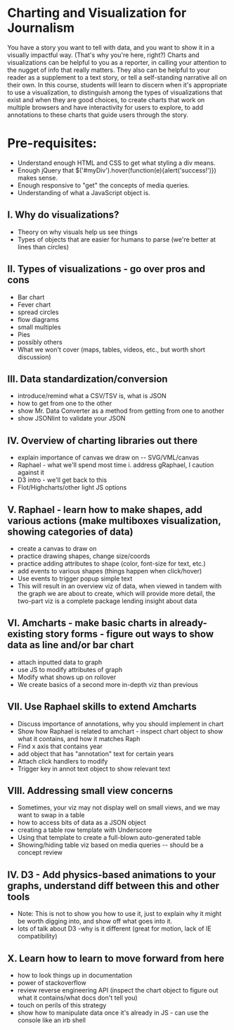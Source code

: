 Charting and Visualization for Journalism
=========================================

You have a story you want to tell with data, and you want to show it in a visually impactful way. (That's why you're here, right?) Charts and visualizations can be helpful to you as a reporter, in calling your attention to the nugget of info that really matters. They also can be helpful to your reader as a supplement to a text story, or tell a self-standing narrative all on their own. In this course, students will learn to discern when it's appropriate to use a visualization, to distinguish among the types of visualizations that exist and when they are good choices, to create charts that work on multiple browsers and have interactivity for users to explore, to add annotations to these charts that guide users through the story.

# Pre-requisites:

* Understand enough HTML and CSS to get what styling a div means.
* Enough jQuery that $('#myDiv').hover(function(e){alert('success!')}) makes sense.
* Enough responsive to "get" the concepts of media queries.
* Understanding of what a JavaScript object is.

## I. Why do visualizations?

* Theory on why visuals help us see things
* Types of objects that are easier for humans to parse (we're better at lines than circles)

## II. Types of visualizations - go over pros and cons

* Bar chart
* Fever chart
* spread circles
* flow diagrams
* small multiples
* Pies
* possibly others
* What we won't cover (maps, tables, videos, etc., but worth short discussion)

## III. Data standardization/conversion

* introduce/remind what a CSV/TSV is, what is JSON
* how to get from one to the other
* show Mr. Data Converter as a method from getting from one to another
* show JSONlint to validate your JSON

## IV. Overview of charting libraries out there

* explain importance of canvas we draw on -- SVG/VML/canvas
* Raphael - what we'll spend most time
        i. address gRaphael, I caution against it
* D3 intro - we'll get back to this
* Flot/Highcharts/other light JS options

## V. Raphael - learn how to make shapes, add various actions (make multiboxes visualization, showing categories of data)

* create a canvas to draw on
* practice drawing shapes, change size/coords
* practice adding attributes to shape (color, font-size for text, etc.)
* add events to various shapes (things happen when click/hover)
* Use events to trigger popup simple text
* This will result in an overview viz of data, when viewed in tandem with the graph we are about to create, which will provide more detail, the two-part viz is a complete package lending insight about data

## VI. Amcharts - make basic charts in already-existing story forms - figure out ways to show data as line and/or bar chart

* attach inputted data to graph
* use JS to modify attributes of graph
* Modify what shows up on rollover
* We create basics of a second more in-depth viz than previous

## VII. Use Raphael skills to extend Amcharts

* Discuss importance of annotations, why you should implement in chart
* Show how Raphael is related to amchart - inspect chart object to show what it contains, and how it matches Raph
* Find x axis that contains year
* add object that has "annotation" text for certain years
* Attach click handlers to modify
* Trigger key in annot text object to show relevant text

## VIII. Addressing small view concerns

* Sometimes, your viz may not display well on small views, and we may want to swap in a table
* how to access bits of data as a JSON object
* creating a table row template with Underscore
* Using that template to create a full-blown auto-generated table
* Showing/hiding table viz based on media queries -- should be a concept review

## IV. D3 - Add physics-based animations to your graphs, understand diff between this and other tools

* Note: This is not to show you how to use it, just to explain why it might be worth digging into, and show off what goes into it.
* lots of talk about D3 -why is it different (great for motion, lack of IE compatibility)

## X. Learn how to learn to move forward from here

* how to look things up in documentation
* power of stackoverflow
* review reverse engineering API (inspect the chart object to figure out what it contains/what docs don't tell you)
* touch on perils of this strategy
* show how to manipulate data once it's already in JS - can use the console like an irb shell

